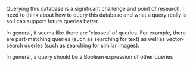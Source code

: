Querying this database is a significant challenge and point of research. I need to think about how to query this database and what a query really is so I can support future queries better.

In general, it seems like there are 'classes' of queries. For example, there are part-matching queries (such as searching for text) as well as vector-search queries (such as searching for similar images).

In general, a query should be a Boolean expression of other queries
